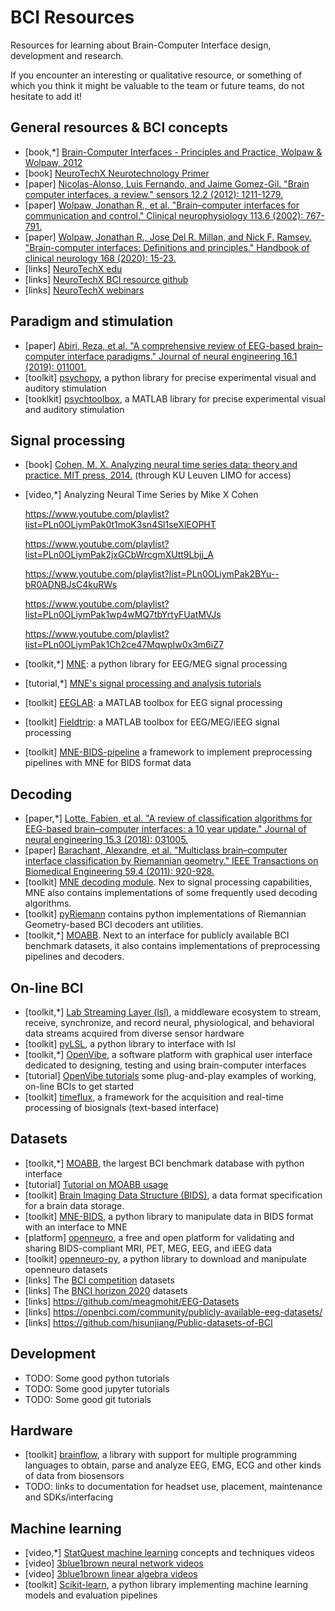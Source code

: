 # BCI Resources

Resources for learning about Brain-Computer Interface design, development and research.

If you encounter an interesting or qualitative resource, or something of which you think it might be valuable to the team or future teams, do not hesitate to add it!


## General resources & BCI concepts

* [book,*] [Brain-Computer Interfaces - Principles and Practice, Wolpaw & Wolpaw, 2012](https://www.ece.uprm.edu/~manian/BCI%20principles%20and%20practice.pdf)
* [book] [NeuroTechX Neurotechnology Primer](https://neurotechx.com/download-the-neurotech-primer/)
* [paper] [Nicolas-Alonso, Luis Fernando, and Jaime Gomez-Gil. "Brain computer interfaces, a review." sensors 12.2 (2012): 1211-1279.](https://doi.org/10.3390/s120201211)
* [paper] [Wolpaw, Jonathan R., et al. "Brain–computer interfaces for communication and control." Clinical neurophysiology 113.6 (2002): 767-791.](https://doi.org/10.1016/S1388-2457(02)00057-3)
* [paper] [Wolpaw, Jonathan R., Jose Del R. Millan, and Nick F. Ramsey. "Brain-computer interfaces: Definitions and principles." Handbook of clinical neurology 168 (2020): 15-23.](https://doi.org/10.1016/B978-0-444-63934-9.00002-0)
* [links] [NeuroTechX edu](https://learn.neurotechedu.com/)
* [links] [NeuroTechX BCI resource github](https://github.com/NeuroTechX/awesome-bci)
* [links] [NeuroTechX webinars](https://neurotechx.com/webinars/)

## Paradigm and stimulation

* [paper] [Abiri, Reza, et al. "A comprehensive review of EEG-based brain–computer interface paradigms." Journal of neural engineering 16.1 (2019): 011001.](10.1088/1741-2552/aaf12e)
* [toolkit] [psychopy](https://www.psychopy.org/), a python library for precise experimental visual and auditory stimulation
* [tooklkit] [psychtoolbox](http://psychtoolbox.org/), a MATLAB library for precise experimental visual and auditory stimulation

## Signal processing

* [book] [Cohen, M. X. Analyzing neural time series data: theory and practice. MIT press, 2014.](https://doi.org/10.7551/mitpress/9609.001.0001) (through KU Leuven LIMO for access)
* [video,*]  Analyzing Neural Time Series by Mike X Cohen
  
  https://www.youtube.com/playlist?list=PLn0OLiymPak0t1moK3sn4Sl1seXlEOPHT
  
  https://www.youtube.com/playlist?list=PLn0OLiymPak2jxGCbWrcgmXUtt9Lbjj_A
  
  https://www.youtube.com/playlist?list=PLn0OLiymPak2BYu--bR0ADNBJsC4kuRWs

  https://www.youtube.com/playlist?list=PLn0OLiymPak1wp4wMQ7tbYrtyFUatMVJs

  https://www.youtube.com/playlist?list=PLn0OLiymPak1Ch2ce47MqwpIw0x3m6iZ7  

* [toolkit,*] [MNE](https://mne.tools/stable/index.html): a python library for EEG/MEG signal processing
* [tutorial,*] [MNE's signal processing and analysis tutorials](https://mne.tools/stable/auto_tutorials/index.html)
* [toolkit] [EEGLAB](https://sccn.ucsd.edu/eeglab/index.php): a MATLAB toolbox for EEG signal processing
* [toolkit] [Fieldtrip](https://www.fieldtriptoolbox.org/): a MATLAB toolbox for EEG/MEG/iEEG signal processing
* [toolkit] [MNE-BIDS-pipeline](https://mne.tools/mne-bids-pipeline/stable/) a framework to implement preprocessing pipelines with MNE for BIDS format data

## Decoding

* [paper,*] [Lotte, Fabien, et al. "A review of classification algorithms for EEG-based brain–computer interfaces: a 10 year update." Journal of neural engineering 15.3 (2018): 031005.](https://doi.org/10.1088/1741-2552/aab2f2)
* [paper] [Barachant, Alexandre, et al. "Multiclass brain–computer interface classification by Riemannian geometry." IEEE Transactions on Biomedical Engineering 59.4 (2011): 920-928.](https://doi.org/10.1109/TBME.2011.2172210)
* [toolkit] [MNE decoding module](https://mne.tools/stable/api/decoding.html#module-mne.decoding). Nex to signal processing capabilities, MNE also contains implementations of some frequently used decoding algorithms.
* [toolkit] [pyRiemann](https://pyriemann.readthedocs.io/en/latest/) contains python implementations of Riemannian Geometry-based BCI decoders ant utilities.
* [toolkit,*] [MOABB](https://moabb.neurotechx.com/docs/). Next to an interface for publicly available BCI benchmark datasets, it also contains implementations of preprocessing pipelines and decoders.

## On-line BCI

* [toolkit,*] [Lab Streaming Layer (lsl)](https://labstreaminglayer.org/#/), a middleware ecosystem to stream, receive, synchronize, and record neural, physiological, and behavioral data streams acquired from diverse sensor hardware
* [toolkit] [pyLSL](https://github.com/labstreaminglayer/pylsl), a python library to interface with lsl
* [toolkit,*] [OpenVibe](https://openvibe.inria.fr/), a software platform with graphical user interface dedicated to designing, testing and using brain-computer interfaces
* [tutorial] [OpenVibe tutorials](https://openvibe.inria.fr/documentation-index/) some plug-and-play examples of working, on-line BCIs to get started
* [toolkit] [timeflux](https://timeflux.io/), a framework for the acquisition and real-time processing of biosignals (text-based interface)

## Datasets

* [toolkit,*] [MOABB](https://moabb.neurotechx.com/docs/), the largest BCI benchmark database with python interface
* [tutorial] [Tutorial on MOABB usage](https://github.com/sylvchev/moabb_minischool)
* [toolkit] [Brain Imaging Data Structure (BIDS)](https://bids.neuroimaging.io/), a data format specification for a brain data storage.
* [toolkit] [MNE-BIDS](https://mne.tools/mne-bids/stable/index.html), a python library to manipulate data in BIDS format with an interface to MNE
* [platform] [openneuro](https://openneuro.org/), a free and open platform for validating and sharing BIDS-compliant MRI, PET, MEG, EEG, and iEEG data
* [toolkit] [openneuro-py](https://pypi.org/project/openneuro-py/), a python library to download and manipulate openneuro datasets
* [links] The [BCI competition](https://www.bbci.de/competition/) datasets
* [links] The [BNCI horizon 2020](https://bnci-horizon-2020.eu/database/data-sets) datasets
* [links]  https://github.com/meagmohit/EEG-Datasets
* [links] https://openbci.com/community/publicly-available-eeg-datasets/
* [links] https://github.com/hisunjiang/Public-datasets-of-BCI

## Development

* TODO: Some good python tutorials
* TODO: Some good jupyter tutorials
* TODO: Some good git tutorials

## Hardware

* [toolkit] [brainflow](https://brainflow.org/), a library with support for multiple programming languages to obtain, parse and analyze EEG, EMG, ECG and other kinds of data from biosensors
* TODO: links to documentation for headset use, placement, maintenance and SDKs/interfacing

## Machine learning
* [video,*] [StatQuest machine learning](https://www.youtube.com/playlist?list=PLblh5JKOoLUICTaGLRoHQDuF_7q2GfuJF) concepts and techniques videos
* [video] [3blue1brown neural network videos](https://www.3blue1brown.com/topics/neural-networks)
* [video] [3blue1brown linear algebra videos](https://www.3blue1brown.com/topics/linear-algebra)
* [toolkit] [Scikit-learn](https://scikit-learn.org/stable/index.html), a python library implementing machine learning models and evaluation pipelines

